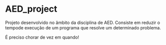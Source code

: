 # AED_project

Projeto desenvolvido no âmbito da disciplina de AED.
Consiste em reduzir o tempode execução de um programa que resolve um determinado problema.

É preciso chorar de vez em quando!
